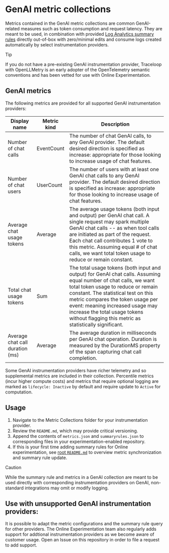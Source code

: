 # GenAI metric collections

Metrics contained in the GenAI metric collections are common GenAI-related measures such as token consumption and request latency. They are meant to be used, in combination with provided [Log Analytics summary rules](https://learn.microsoft.com/en-us/azure/azure-monitor/logs/summary-rules?tabs=api) directly out-of-box with zero/minimal edits and consume logs created automatically by select instrumentation providers.

>[!Tip]
> If you do not have a pre-existing GenAI instrumentation provider, Traceloop with OpenLLMetry is an early adopter of the OpenTelemetry semantic conventions and has been vetted for use with Online Experimentation.

## GenAI metrics

The following metrics are provided for all supported GenAI instrumentation providers:


| Display name | Metric kind | Description |
| ------- | ------- | ------ | 
| Number of chat calls | EventCount | The number of chat GenAI calls, to any GenAI provider. The default desired direction is specified as increase: appropriate for those looking to increase usage of chat features. |
| Number of chat users | UserCount | The number of users with at least one GenAI chat calls to any GenAI provider. The default desired direction is specified as increase: appropriate for those looking to increase usage of chat features. |
| Average chat usage tokens | Average | The average usage tokens (both input and output) per GenAI chat call. A single request may spark multiple GenAI chat calls -- as when tool calls are initiated as part of the request. Each chat call contributes 1 vote to this metric. Assuming equal # of chat calls, we want total token usage to reduce or remain constant. |
| Total chat usage tokens| Sum | The total usage tokens (both input and output) for GenAI chat calls. Assuming equal number of chat calls, we want total token usage to reduce or remain constant. The statistical test on this metric compares the token usage per event: meaning increased usage may increase the total usage tokens without flagging this metric as statistically significant. |
| Average chat call duration (ms) | Average | The average duration in milliseconds per GenAI chat operation. Duration is measured by the DurationMS property of the span capturing chat call completion. |

Some GenAI instrumentation providers have richer telemetry and so supplemental metrics are included in their collection. Percentile metrics (incur higher compute costs) and metrics that require optional logging are marked as `lifecycle: Inactive` by default and require update to `Active` for computation.

## Usage

1. Navigate to the Metric Collections folder for your instrumentation provider. 
1. Review the `README.md`, which may provide critical versioning.
1. Append the contents of `metrics.json` and `summaryrules.json` to corresponding files in your experimentation-enabled repository.
1. If this is your first time adding summary rules for Online experimentation, see [root `README.md`](../README.md) to overview metric synchronization and summary rule update.


>[!CAUTION]
> While the summary rule and metrics in a GenAI collection are meant to be used directly with corresponding instrumentation providers on GenAI, non-standard integrations may omit or modify logging.


## Use with unsupported GenAI instrumentation providers:
It is possible to adapt the metric configurations and the summary rule query for other providers. The Online Experimentation team also regularly adds support for addtional instrumentation providers as we become aware of customer usage. Open an Issue on this repository in order to file a request to add support.
